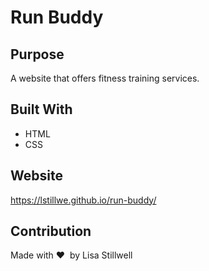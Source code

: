 # Run Buddy

## Purpose
A website that offers fitness training services.

## Built With
* HTML
* CSS

## Website
https://lstillwe.github.io/run-buddy/

## Contribution
Made with ❤️ &nbsp;by Lisa Stillwell
